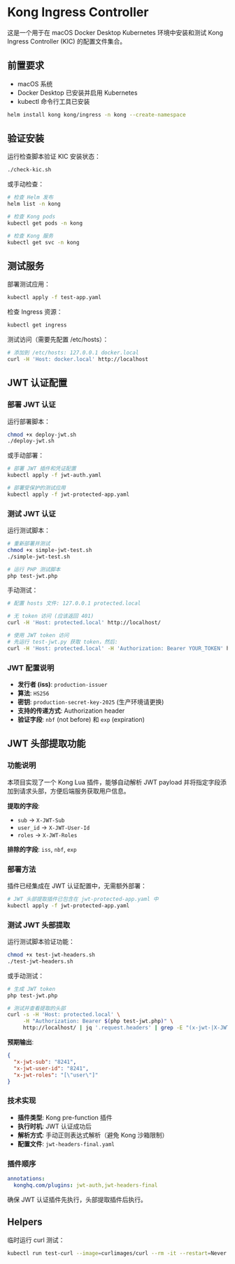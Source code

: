 # Kong Ingress Controller

这是一个用于在 macOS Docker Desktop Kubernetes 环境中安装和测试 Kong Ingress Controller (KIC) 的配置文件集合。

## 前置要求

- macOS 系统
- Docker Desktop 已安装并启用 Kubernetes
- kubectl 命令行工具已安装

```bash
helm install kong kong/ingress -n kong --create-namespace
```

## 验证安装

运行检查脚本验证 KIC 安装状态：
```bash
./check-kic.sh
```

或手动检查：
```bash
# 检查 Helm 发布
helm list -n kong

# 检查 Kong pods
kubectl get pods -n kong

# 检查 Kong 服务
kubectl get svc -n kong
```

## 测试服务

部署测试应用：
```bash
kubectl apply -f test-app.yaml
```

检查 Ingress 资源：
```bash
kubectl get ingress
```

测试访问（需要先配置 /etc/hosts）：
```bash
# 添加到 /etc/hosts: 127.0.0.1 docker.local
curl -H 'Host: docker.local' http://localhost
```

## JWT 认证配置

### 部署 JWT 认证

运行部署脚本：
```bash
chmod +x deploy-jwt.sh
./deploy-jwt.sh
```

或手动部署：
```bash
# 部署 JWT 插件和凭证配置
kubectl apply -f jwt-auth.yaml

# 部署受保护的测试应用
kubectl apply -f jwt-protected-app.yaml
```

### 测试 JWT 认证

运行测试脚本：
```bash
# 重新部署并测试
chmod +x simple-jwt-test.sh
./simple-jwt-test.sh

# 运行 PHP 测试脚本
php test-jwt.php
```

手动测试：
```bash
# 配置 hosts 文件: 127.0.0.1 protected.local

# 无 token 访问 (应该返回 401)
curl -H 'Host: protected.local' http://localhost/

# 使用 JWT token 访问
# 先运行 test-jwt.py 获取 token，然后:
curl -H 'Host: protected.local' -H 'Authorization: Bearer YOUR_TOKEN' http://localhost/
```

### JWT 配置说明

- **发行者 (iss)**: `production-issuer`
- **算法**: `HS256`
- **密钥**: `production-secret-key-2025` (生产环境请更换)
- **支持的传递方式**: Authorization header
- **验证字段**: `nbf` (not before) 和 `exp` (expiration)

## JWT 头部提取功能

### 功能说明

本项目实现了一个 Kong Lua 插件，能够自动解析 JWT payload 并将指定字段添加到请求头部，方便后端服务获取用户信息。

**提取的字段**:
- `sub` → `X-JWT-Sub`
- `user_id` → `X-JWT-User-Id`
- `roles` → `X-JWT-Roles`

**排除的字段**: `iss`, `nbf`, `exp`

### 部署方法

插件已经集成在 JWT 认证配置中，无需额外部署：

```bash
# JWT 头部提取插件已包含在 jwt-protected-app.yaml 中
kubectl apply -f jwt-protected-app.yaml
```

### 测试 JWT 头部提取

运行测试脚本验证功能：
```bash
chmod +x test-jwt-headers.sh
./test-jwt-headers.sh
```

或手动测试：
```bash
# 生成 JWT token
php test-jwt.php

# 测试并查看提取的头部
curl -s -H 'Host: protected.local' \
     -H "Authorization: Bearer $(php test-jwt.php)" \
     http://localhost/ | jq '.request.headers' | grep -E "(x-jwt-|X-JWT-)"
```

**预期输出**:
```json
{
  "x-jwt-sub": "8241",
  "x-jwt-user-id": "8241",
  "x-jwt-roles": "[\"user\"]"
}
```

### 技术实现

- **插件类型**: Kong pre-function 插件
- **执行时机**: JWT 认证成功后
- **解析方式**: 手动正则表达式解析（避免 Kong 沙箱限制）
- **配置文件**: `jwt-headers-final.yaml`

### 插件顺序

```yaml
annotations:
  konghq.com/plugins: jwt-auth,jwt-headers-final
```

确保 JWT 认证插件先执行，头部提取插件后执行。


## Helpers

临时运行 curl 测试：

```bash
kubectl run test-curl --image=curlimages/curl --rm -it --restart=Never -- sh
```